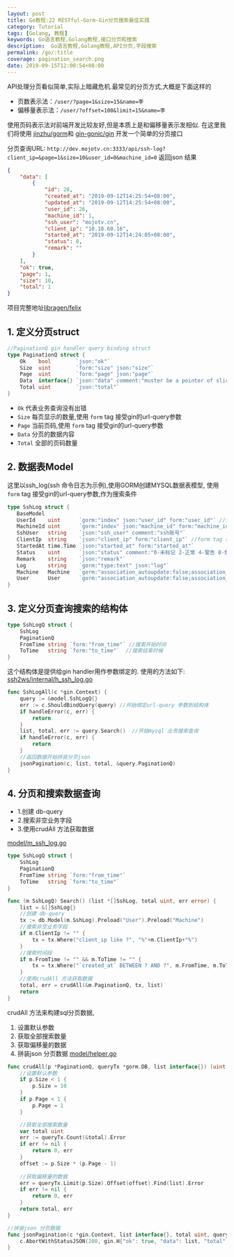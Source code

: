 ```yaml
---
layout: post
title: Go教程:22 RESTful-Gorm-Gin分页搜索最佳实践
category: Tutorial
tags: [Golang, 教程]
keywords: Go语言教程,Golang教程,接口分页和搜索
description:  Go语言教程,Golang教程,API分页,字段搜索
permalink: /go/:title
coverage: pagination_search.png
date: 2019-09-15T12:00:54+08:00
---
```


API处理分页看似简单,实际上暗藏危机.最常见的分页方式,大概是下面这样的

- 页数表示法：`/user/?page=1&size=15&name=李`
- 偏移量表示法：`/user/?offset=100&limit=15&name=李`

使用页码表示法对前端开发比较友好,但是本质上是和偏移量表示发相似.
在这里我们将使用 [jinzhu/gorm](https://github.com/jinzhu/gorm)和 [gin-gonic/gin](https://github.com/gin-gonic/gin) 开发一个简单的分页接口

分页查询URL: `http://dev.mojotv.cn:3333/api/ssh-log?client_ip=&page=1&size=10&user_id=0&machine_id=0`
返回json 结果

```json
{
    "data": [
        {
            "id": 28,
            "created_at": "2019-09-12T14:25:54+08:00",
            "updated_at": "2019-09-12T14:25:54+08:00",
            "user_id": 26,
            "machine_id": 1,
            "ssh_user": "mojotv.cn",
            "client_ip": "10.18.60.16",
            "started_at": "2019-09-12T14:24:05+08:00",
            "status": 0,
            "remark": ""
        }
    ],
    "ok": true,
    "page": 1,
    "size": 10,
    "total": 1
}
```

项目完整地址[libragen/felix](https://github.com/libragen/felix)

## 1. 定义分页struct

```go
//PaginationQ gin handler query binding struct
type PaginationQ struct {
	Ok    bool        `json:"ok"`
	Size  uint        `form:"size" json:"size"`
	Page  uint        `form:"page" json:"page"`
	Data  interface{} `json:"data" comment:"muster be a pointer of slice gorm.Model"` // save pagination list
	Total uint        `json:"total"`
}
```

- `Ok` 代表业务查询没有出错
- `Size` 每页显示的数量,使用 `form` tag 接受gin的url-query参数
- `Page` 当前页码,使用 `form` tag 接受gin的url-query参数
- `Data` 分页的数据内容
- `Total` 全部的页码数量

## 2. 数据表Model

这里以ssh_log(ssh 命令日志为示例),使用GORM创建MYSQL数据表模型,
使用 `form` tag 接受gin的url-query参数,作为搜索条件

 ```go
type SshLog struct {
	BaseModel
	UserId    uint      `gorm:"index" json:"user_id" form:"user_id"` //form tag 绑定gin url-query 参数
	MachineId uint      `gorm:"index" json:"machine_id" form:"machine_id"` //form tag 绑定gin url-query 参数
	SshUser   string    `json:"ssh_user" comment:"ssh账号"`
	ClientIp  string    `json:"client_ip" form:"client_ip"` //form tag 绑定gin url-query 参数
	StartedAt time.Time `json:"started_at" form:"started_at"`
	Status    uint      `json:"status" comment:"0-未标记 2-正常 4-警告 8-危险 16-致命"`
	Remark    string    `json:"remark"`
	Log       string    `gorm:"type:text" json:"log"`
	Machine   Machine   `gorm:"association_autoupdate:false;association_autocreate:false" json:"machine"`
	User      User      `gorm:"association_autoupdate:false;association_autocreate:false" json:"user"`
}
```

## 3. 定义分页查询搜索的结构体

```go
type SshLogQ struct {
	SshLog
	PaginationQ
	FromTime string `form:"from_time"` //搜索开始时间
	ToTime   string `form:"to_time"`  //搜索结束时候
}
```

这个结构体是提供给gin handler用作参数绑定的.
使用的方法如下:
[ssh2ws/internal/h_ssh_log.go](https://github.com/libragen/felix/blob/master/ssh2ws/internal/h_ssh_log.go)

```go
func SshLogAll(c *gin.Context) {
	query := &model.SshLogQ{}
	err := c.ShouldBindQuery(query) //开始绑定url-query 参数到结构体
	if handleError(c, err) {
		return
	}
	list, total, err := query.Search()  //开始mysql 业务搜索查询
	if handleError(c, err) {
		return
	}
	//返回数据开始拼装分页json
	jsonPagination(c, list, total, &query.PaginationQ)
}
```

## 4. 分页和搜索数据查询

- 1.创建 db-query
- 2.搜索非空业务字段
- 3.使用crudAll 方法获取数据

[model/m_ssh_log.go](https://github.com/libragen/felix/blob/master/model/m_ssh_log.go)

```go
type SshLogQ struct {
	SshLog
	PaginationQ
	FromTime string `form:"from_time"`
	ToTime   string `form:"to_time"`
}

func (m SshLogQ) Search() (list *[]SshLog, total uint, err error) {
	list = &[]SshLog{}
	//创建 db-query
	tx := db.Model(m.SshLog).Preload("User").Preload("Machine")
	//搜索非空业务字段
	if m.ClientIp != "" {
		tx = tx.Where("client_ip like ?", "%"+m.ClientIp+"%")
	}
	//搜索时间段
	if m.FromTime != "" && m.ToTime != "" {
		tx = tx.Where("`created_at` BETWEEN ? AND ?", m.FromTime, m.ToTime)
	}
	//使用crudAll 方法获取数据
	total, err = crudAll(&m.PaginationQ, tx, list)
	return
}
```

crudAll 方法来构建sql分页数据,

1. 设置默认参数
2. 获取全部搜索数量
3. 获取偏移量的数据
4. 拼装json 分页数据
   [model/helper.go](https://github.com/libragen/felix/blob/master/model/helper.go)

```go
func crudAll(p *PaginationQ, queryTx *gorm.DB, list interface{}) (uint, error) {
	//设置默认参数
	if p.Size < 1 {
		p.Size = 10
	}
	if p.Page < 1 {
		p.Page = 1
	}

    //获取全部搜索数量
	var total uint
	err := queryTx.Count(&total).Error
	if err != nil {
		return 0, err
	}
	offset := p.Size * (p.Page - 1)
	
	//获取偏移量的数据
	err = queryTx.Limit(p.Size).Offset(offset).Find(list).Error
	if err != nil {
		return 0, err
	}
	return total, err
}

//拼装json 分页数据
func jsonPagination(c *gin.Context, list interface{}, total uint, query *model.PaginationQ) {
	c.AbortWithStatusJSON(200, gin.H{"ok": true, "data": list, "total": total, "page": query.Page, "size": query.Size})
}
```

